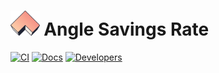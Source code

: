 # <img src="logo.svg" alt="Holder Dick Contest" height="40px"> Angle Savings Rate

[![CI](https://github.com/AngleProtocol/holder-dick-contest/workflows/CI/badge.svg)](https://github.com/AngleProtocol/holder-dick-contest/actions?query=workflow%3ACI)
[![Docs](https://img.shields.io/badge/docs-%F0%9F%93%84-blue)](https://docs.angle.money/overview/readme)
[![Developers](https://img.shields.io/badge/developers-%F0%9F%93%84-pink)](https://developers.angle.money/)

